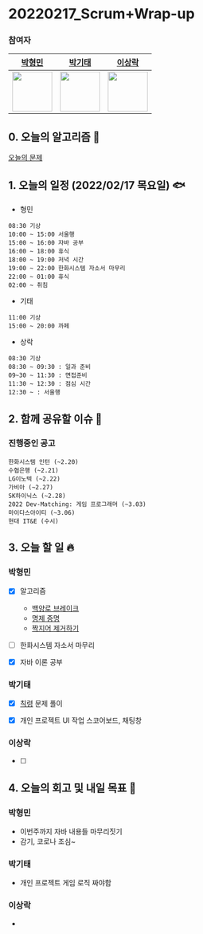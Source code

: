 # 20220217_Scrum+Wrap-up

### 참여자

| [박형민](https://github.com/npnppn)  | [박기태](https://github.com/idiot-kitto)   | [이상락](https://github.com/SangRakee)  |
| :------: | :------: | :------:
|<img src="https://github.com/npnppn.png" width="80"> | <img src="https://github.com/idiot-kitto.png" width="80">|<img src="https://github.com/SangRakee.png" width="80">

## 0. 오늘의 알고리즘 🎈
[오늘의 문제](
https://github.com/tony9402/baekjoon/blob/main/picked.md) 



## 1. 오늘의 일정 (2022/02/17 목요일) 🐟

- 형민
```
08:30 기상
10:00 ~ 15:00 서울행
15:00 ~ 16:00 자바 공부
16:00 ~ 18:00 휴식
18:00 ~ 19:00 저녁 시간
19:00 ~ 22:00 한화시스템 자소서 마무리
22:00 ~ 01:00 휴식
02:00 ~ 취침
```

- 기태
```
11:00 기상
15:00 ~ 20:00 까페
```

- 상락
```
08:30 기상
08:30 ~ 09:30 : 일과 준비
09~30 ~ 11:30 : 면접준비
11:30 ~ 12:30 : 점심 시간
12:30 ~ : 서울행
```

## 2. 함께 공유할 이슈 💌



### 진행중인 공고
```
한화시스템 인턴 (~2.20)
수협은행 (~2.21)
LG이노텍 (~2.22)
가비아 (~2.27)
SK하이닉스 (~2.28)
2022 Dev-Matching: 게임 프로그래머 (~3.03)
마이다스아이티 (~3.06)
현대 IT&E (수시)

```



## 3. 오늘 할 일 🔥



### 박형민
- [x] 알고리즘
    - [백양로 브레이크](https://www.acmicpc.net/problem/11562)
    - [명제 증명](https://www.acmicpc.net/problem/2224)
    - [짝지어 제거하기](https://programmers.co.kr/learn/courses/30/lessons/12973)
- [ ] 한화시스템 자소서 마무리
- [x] 자바 이론 공부


### 박기태
- [x] [칙령](https://www.acmicpc.net/problem/12875) 문제 풀이
- [x] 개인 프로젝트 UI 작업 스코어보드, 채팅창



### 이상락
- [ ]




## 4. 오늘의 회고 및 내일 목표 🎈


### 박형민

- 이번주까지 자바 내용들 마무리짓기
- 감기, 코로나 조심~

### 박기태

- 개인 프로젝트 게임 로직 짜야함

### 이상락
- 
